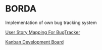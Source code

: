 # BORDA
Implementation of own bug tracking system

[User Story Mapping For BugTracker](https://trello.com/b/flG9SBVl/user-story-mapping-for-bugtracker)

[Kanban Development Board](https://trello.com/b/THEiKP1f/kanban-development-board)

